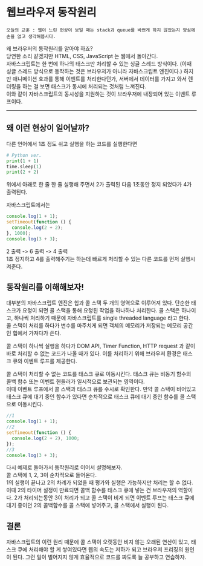 # 웹브라우저 동작원리

```
오늘의 교훈 : 웹이 느린 현상이 보일 때는 stack과 queue를 바쁘게 하지 않았는지 양심에 손을 얹고 생각해봅시다.
```

왜 브라우저의 동작원리를 알아야 하죠?  
당연한 소리 같겠지만 HTML, CSS, JavaScript 는 웹에서 돌아간다.  
자바스크립트는 한 번에 하나의 태스크만 처리할 수 있는 싱글 스레드 방식이다. (이때 싱글 스레드 방식으로 동작하는 것은 브라우저가 아니라 자바스크립트 엔진이다.) 하지만 애니메이션 효과를 통해 이벤트를 처리한다던가, 서버에서 데이터를 가지고 와서 렌더링을 하는 걸 보면 태스크가 동시에 처리되는 것처럼 느껴진다.  
이와 같이 자바스크립트의 동시성을 지원하는 것이 브라우저에 내장되어 있는 이벤트 루프이다.

---

## 왜 이런 현상이 일어날까?

다른 언어에서 1초 정도 쉬고 실행을 하는 코드를 실행한다면

```python
# Python ver.
print(1 + 1)
time.sleep(1)
print(2 + 2)
```

위에서 아래로 한 줄 한 줄 실행해 주면서 2가 출력된 다음 1초동안 정지 되었다가 4가 출력된다.

자바스크립트에서는

```js
console.log(1 + 1);
setTimeout(function () {
  console.log(2 + 2);
}, 1000);
console.log(3 + 3);
```

2 출력 -> 6 출력 -> 4 출력  
1초 정지하고 4를 출력해주기는 하는데 빠르게 처리할 수 있는 다른 코드를 먼저 실행시켜준다.

## 동작원리를 이해해보자!

대부분의 자바스크립트 엔진은 힙과 콜 스택 두 개의 영역으로 이루어져 있다. 단순한 태스크가 요청이 되면 콜 스택을 통해 요청된 작업을 하나하나 처리한다. 콜 스택은 하나이고, 하나씩 처리하기 때문에 자바스크립트를 single threaded language 라고 한다.  
콜 스택이 처리를 하다가 변수를 마주치게 되면 객체의 메모리가 저장되는 메모리 공간인 힙에서 가져다가 쓴다.

콜 스택이 하나씩 실행을 하다가 DOM API, Timer Function, HTTP request 과 같이 바로 처리할 수 없는 코드가 나올 때가 있다. 이를 처리하기 위해 브라우저 환경은 태스크 큐와 이벤트 루프를 제공한다.

콜 스택이 처리할 수 없는 코드를 태스크 큐로 이동시킨다. 태스크 큐는 비동기 함수의 콜백 함수 또는 이벤트 핸들러가 일시적으로 보관되는 영역이다.  
이때 이벤트 루프에서 콜 스택과 태스크 큐를 수시로 확인한다. 만약 콜 스택이 비어있고 태스크 큐에 대기 중인 함수가 있다면 순차적으로 태스크 큐에 대기 중인 함수를 콜 스택으로 이동시킨다.

```js
//1
console.log(1 + 1);
//2
setTimeout(function () {
  console.log(2 + 2), 1000;
});
//3
console.log(3 + 3);
```

다시 예제로 돌아가서 동작원리로 이어서 설명해보자.  
콜 스택에 1, 2, 3이 순차적으로 들어온다.  
1의 실행이 끝나고 2의 차례가 되었을 때 평가와 실행은 가능하지만 처리는 할 수 없다. 이때 2의 타이머 설정이 만료되면 콜백 함수를 태스크 큐에 넣는 건 브라우저의 역할이다. 2가 처리되는동안 3이 처리가 되고 콜 스택이 비게 되면 이벤트 루프는 태스크 큐에 대기 중이던 2의 콜백함수를 콜 스택에 넣어주고, 콜 스택에서 실행이 된다.

## 결론

자바스크립트의 이런 원리 때문에 콜 스택이 오랫동안 비지 않는 오래된 연산이 있고,
태스크 큐에 처리해야 할 게 쌓여있다면 웹의 속도는 저하가 되고 브라우저 프리징의 원인이 된다. 그런 일이 벌어지지 않게 효율적으로 코드를 짜도록 늘 공부하고 연습하자.
